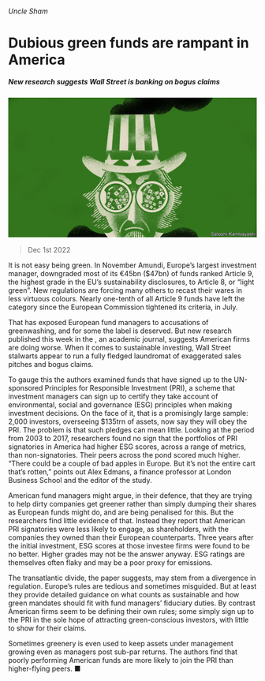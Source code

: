 ###### Uncle Sham

# Dubious green funds are rampant in America 

##### New research suggests Wall Street is banking on bogus claims 

![image](images/20221203_FND002.jpg) 

> Dec 1st 2022 

It is not easy being green. In November Amundi, Europe’s largest investment manager, downgraded most of its €45bn ($47bn) of funds ranked Article 9, the highest grade in the EU’s sustainability disclosures, to Article 8, or “light green”. New regulations are forcing many others to recast their wares in less virtuous colours. Nearly one-tenth of all Article 9 funds have left the category since the European Commission tightened its criteria, in July. 

That has exposed European fund managers to accusations of greenwashing, and for some the label is deserved. But new research published this week in the , an academic journal, suggests American firms are doing worse. When it comes to sustainable investing, Wall Street stalwarts appear to run a fully fledged laundromat of exaggerated sales pitches and bogus claims.

To gauge this the authors examined funds that have signed up to the UN-sponsored Principles for Responsible Investment (PRI), a scheme that investment managers can sign up to certify they take account of environmental, social and governance (ESG) principles when making investment decisions. On the face of it, that is a promisingly large sample: 2,000 investors, overseeing $135trn of assets, now say they will obey the PRI. The problem is that such pledges can mean little. Looking at the period from 2003 to 2017, researchers found no sign that the portfolios of PRI signatories in America had higher ESG scores, across a range of metrics, than non-signatories. Their peers across the pond scored much higher. “There could be a couple of bad apples in Europe. But it’s not the entire cart that’s rotten,” points out Alex Edmans, a finance professor at London Business School and the editor of the study. 

American fund managers might argue, in their defence, that they are trying to help dirty companies get greener rather than simply dumping their shares as European funds might do, and are being penalised for this. But the researchers find little evidence of that. Instead they report that American PRI signatories were less likely to engage, as shareholders, with the companies they owned than their European counterparts. Three years after the initial investment, ESG scores at those investee firms were found to be no better. Higher grades may not be the answer anyway. ESG ratings are themselves often flaky and may be a poor proxy for emissions.

The transatlantic divide, the paper suggests, may stem from a divergence in regulation. Europe’s rules are tedious and sometimes misguided. But at least they provide detailed guidance on what counts as sustainable and how green mandates should fit with fund managers’ fiduciary duties. By contrast American firms seem to be defining their own rules; some simply sign up to the PRI in the sole hope of attracting green-conscious investors, with little to show for their claims. 

Sometimes greenery is even used to keep assets under management growing even as managers post sub-par returns. The authors find that poorly performing American funds are more likely to join the PRI than higher-flying peers. ■


